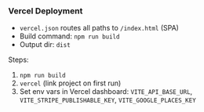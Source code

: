 ### Vercel Deployment

- `vercel.json` routes all paths to `/index.html` (SPA)
- Build command: `npm run build`
- Output dir: `dist`

Steps:

1) `npm run build`
2) `vercel` (link project on first run)
3) Set env vars in Vercel dashboard: `VITE_API_BASE_URL`, `VITE_STRIPE_PUBLISHABLE_KEY`, `VITE_GOOGLE_PLACES_KEY`
